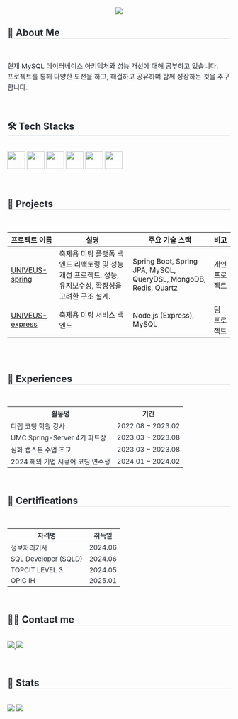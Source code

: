 <div align= "center">
    <img src="https://capsule-render.vercel.app/api?type=waving&color=2b4d9c&height=120&text=&animation=&fontColor=000000&fontSize=60" />
</div>

<div style="text-align: left;"> 
    <h2 style="border-bottom: 1px solid #d8dee4; color: #282d33;"> 📝 About Me </h2> 
    <br>
    <p style="font-size: 15px; color: #282d33; line-height: 1.6;">
        현재 MySQL 데이터베이스 아키텍처와 성능 개선에 대해 공부하고 있습니다. <br>
        프로젝트를 통해 다양한 도전을 하고, 해결하고 공유하며 함께 성장하는 것을 추구합니다.
    </p>
</div>

<br>

<div style="text-align: left;">
    <h2 style="border-bottom: 1px solid #d8dee4; color: #282d33;"> 🛠️ Tech Stacks </h2> 
    <br> 
    <div style="text-align: left;">
        <img src="https://raw.githubusercontent.com/marwin1991/profile-technology-icons/refs/heads/main/icons/spring_boot.png" width="40">
        <img src="https://raw.githubusercontent.com/marwin1991/profile-technology-icons/refs/heads/main/icons/spring.png" width="40">
        <img src="https://raw.githubusercontent.com/marwin1991/profile-technology-icons/refs/heads/main/icons/mysql.png" width="40">
        <img src="https://raw.githubusercontent.com/marwin1991/profile-technology-icons/refs/heads/main/icons/javascript.png" width="40">
        <img src="https://raw.githubusercontent.com/marwin1991/profile-technology-icons/refs/heads/main/icons/node_js.png" width="40">
        <img src="https://raw.githubusercontent.com/marwin1991/profile-technology-icons/refs/heads/main/icons/express.png" width="40">
        <br/>
    </div>
</div>


<br>
<br>

<h2 style="border-bottom: 1px solid #d8dee4; color: #282d33;">📌 Projects</h2>
<br>

| 프로젝트 이름 | 설명 | 주요 기술 스택 | 비고 |
|---------------|------|----------------|------|
| [UNIVEUS-spring](https://github.com/isyoudwn/univeus) | 축제용 미팅 플랫폼 백엔드 리팩토링 및 성능 개선 프로젝트. 성능, 유지보수성, 확장성을 고려한 구조 설계. | Spring Boot, Spring JPA, MySQL, QueryDSL, MongoDB, Redis, Quartz | 개인 프로젝트 |
| [UNIVEUS-express](https://github.com/UMC-UNIVEUS/UNIVEUS-backend-before-festival) | 축제용 미팅 서비스 백엔드 | Node.js (Express), MySQL | 팀 프로젝트 |

<br>
<br>


<!-- 경험 -->
<div style="text-align: left;">
    <h2 style="border-bottom: 1px solid #d8dee4; color: #282d33;">📌 Experiences</h2>
    <br>
    <table style="width:100%; border-collapse: collapse; font-size: 15px; color: #282d33;">
        <thead>
            <tr style="border-bottom: 1px solid #d8dee4;">
                <th>활동명</th>
                <th>기간</th>
            </tr>
        </thead>
        <tbody>
            <tr>
                <td>디랩 코딩 학원 강사</td>
                <td>2022.08 ~ 2023.02</td>
            </tr>
            <tr>
                <td>UMC Spring-Server 4기 파트장</td>
                <td>2023.03 ~ 2023.08</td>
            </tr>
            <tr>
                <td>심화 캡스톤 수업 조교</td>
                <td>2023.03 ~ 2023.08</td>
            </tr>
            <tr>
                <td>2024 해외 기업 시큐어 코딩 연수생</td>
                <td>2024.01 ~ 2024.02</td>
            </tr>
        </tbody>
    </table>
</div>

<br>

<!-- 자격증 -->
<div style="text-align: left;">
    <h2 style="border-bottom: 1px solid #d8dee4; color: #282d33;">📌 Certifications</h2>
    <br>
    <table style="width:100%; border-collapse: collapse; font-size: 15px; color: #282d33;">
        <thead>
            <tr style="border-bottom: 1px solid #d8dee4;">
                <th>자격명</th>
                <th>취득일</th>
            </tr>
        </thead>
        <tbody>
            <tr>
                <td>정보처리기사</td>
                <td>2024.06</td>
            </tr>
            <tr>
                <td>SQL Developer (SQLD)</td>
                <td>2024.06</td>
            </tr>
            <tr>
                <td>TOPCIT LEVEL 3</td>
                <td>2024.05</td>
            </tr>
            <tr>
                <td>OPIC IH</td>
                <td>2025.01</td>
            </tr>
        </tbody>
    </table>
</div>

<br>

<div style="text-align: left;">
    <h2 style="border-bottom: 1px solid #d8dee4; color: #282d33;"> 🧑‍💻 Contact me </h2> 
    <br> 
    <div style="text-align: left;"> 
        <a href="https://velog.io/@yuze_dbwm">
            <img src="https://img.shields.io/badge/Velog-20C997?style=for-the-badge&logo=Velog&logoColor=white">
        </a>
        <a href="mailto:dlacodus0407@gmail.com">
            <img src="https://img.shields.io/badge/Gmail-EA4335?style=for-the-badge&logo=Gmail&logoColor=white">
        </a>
    </div>  
    <br> 
</div>

<br>

<div style="text-align: left;"> 
    <h2 style="border-bottom: 1px solid #d8dee4; color: #282d33;"> 🏅 Stats </h2> 
    <br>
    <div style="text-align: left;">
        <img src="https://github-readme-stats.vercel.app/api?username=isyoudwn&bg_color=60,f5f5f5,1a1957&title_color=000000&text_color=000000"/>
        <img src="https://github-readme-stats.vercel.app/api/top-langs/?username=isyoudwn&layout=compact&bg_color=60,f5f5f5,1a1957&title_color=000000&text_color=000000"/>
    </div> 
</div>
